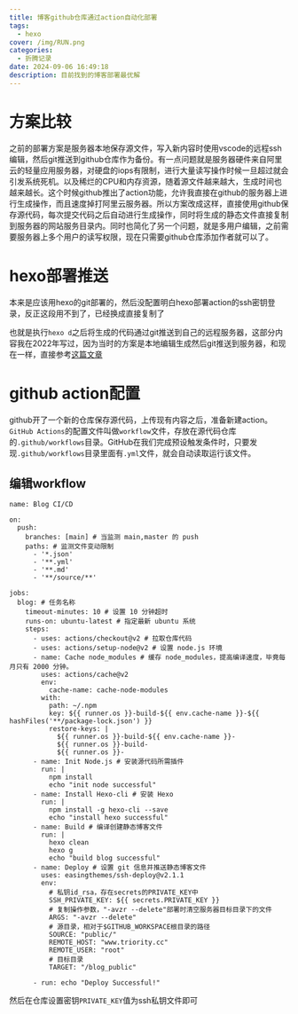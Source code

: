 ```yaml
---
title: 博客github仓库通过action自动化部署
tags:
  - hexo
cover: /img/RUN.png
categories:
  - 折腾记录
date: 2024-09-06 16:49:18
description: 目前找到的博客部署最优解
---
```

# 方案比较
之前的部署方案是服务器本地保存源文件，写入新内容时使用vscode的远程ssh编辑，然后git推送到github仓库作为备份。有一点问题就是服务器硬件来自阿里云的轻量应用服务器，对硬盘的iops有限制，进行大量读写操作时候一旦超过就会引发系统死机。以及稀烂的CPU和内存资源，随着源文件越来越大，生成时间也越来越长。这个时候github推出了action功能，允许我直接在github的服务器上进行生成操作，而且速度掉打阿里云服务器。所以方案改成这样，直接使用github保存源代码，每次提交代码之后自动进行生成操作，同时将生成的静态文件直接复制到服务器的网站服务目录内。同时也简化了另一个问题，就是多用户编辑，之前需要服务器上多个用户的读写权限，现在只需要github仓库添加作者就可以了。

# hexo部署推送
本来是应该用hexo的git部署的，然后没配置明白hexo部署action的ssh密钥登录，反正这段用不到了，已经换成直接复制了

也就是执行`hexo d`之后将生成的代码通过git推送到自己的远程服务器，这部分内容我在2022年写过，因为当时的方案是本地编辑生成然后git推送到服务器，和现在一样，直接参考[这篇文章](https://triority.cc/2022/remote-server-hexo/)

# github action配置
github开了一个新的仓库保存源代码，上传现有内容之后，准备新建action。`GitHub Actions`的配置文件叫做`workflow`文件，存放在源代码仓库的`.github/workflows`目录。GitHub在我们完成预设触发条件时，只要发现`.github/workflows`目录里面有`.yml`文件，就会自动读取运行该文件。

## 编辑workflow
```
name: Blog CI/CD

on:
  push:
    branches: [main] # 当监测 main,master 的 push
    paths: # 监测文件变动限制
      - '*.json'
      - '**.yml'
      - '**.md'
      - '**/source/**'

jobs:
  blog: # 任务名称
    timeout-minutes: 10 # 设置 10 分钟超时
    runs-on: ubuntu-latest # 指定最新 ubuntu 系统
    steps:
      - uses: actions/checkout@v2 # 拉取仓库代码
      - uses: actions/setup-node@v2 # 设置 node.js 环境
      - name: Cache node_modules # 缓存 node_modules，提高编译速度，毕竟每月只有 2000 分钟。
        uses: actions/cache@v2
        env:
          cache-name: cache-node-modules
        with:
          path: ~/.npm
          key: ${{ runner.os }}-build-${{ env.cache-name }}-${{ hashFiles('**/package-lock.json') }}
          restore-keys: |
            ${{ runner.os }}-build-${{ env.cache-name }}-
            ${{ runner.os }}-build-
            ${{ runner.os }}-
      - name: Init Node.js # 安装源代码所需插件
        run: |
          npm install
          echo "init node successful"
      - name: Install Hexo-cli # 安装 Hexo
        run: |
          npm install -g hexo-cli --save
          echo "install hexo successful"
      - name: Build # 编译创建静态博客文件
        run: |
          hexo clean
          hexo g
          echo "build blog successful"
      - name: Deploy # 设置 git 信息并推送静态博客文件
        uses: easingthemes/ssh-deploy@v2.1.1
        env:
          # 私钥id_rsa，存在secrets的PRIVATE_KEY中
          SSH_PRIVATE_KEY: ${{ secrets.PRIVATE_KEY }}
          # 复制操作参数，"-avzr --delete"部署时清空服务器目标目录下的文件
          ARGS: "-avzr --delete" 
          # 源目录，相对于$GITHUB_WORKSPACE根目录的路径
          SOURCE: "public/"
          REMOTE_HOST: "www.triority.cc"
          REMOTE_USER: "root"
          # 目标目录
          TARGET: "/blog_public"

      - run: echo "Deploy Successful!"
```
然后在仓库设置密钥`PRIVATE_KEY`值为ssh私钥文件即可

